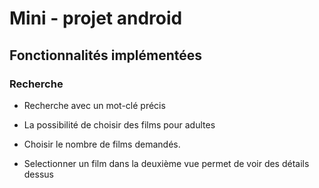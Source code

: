 # Mini - projet android

## Fonctionnalités implémentées

### Recherche
- Recherche avec un mot-clé précis
- La possibilité de choisir des films pour adultes
- Choisir le nombre de films demandés.


- Selectionner un film dans la deuxième vue permet de voir des détails dessus
